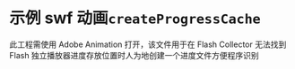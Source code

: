# 示例 swf 动画`createProgressCache`

此工程需使用 Adobe Animation 打开，该文件用于在 Flash Collector 无法找到 Flash 独立播放器进度存放位置时人为地创建一个进度文件方便程序识别
